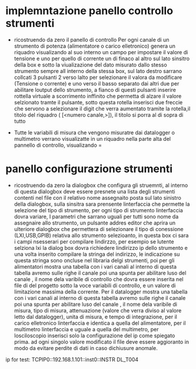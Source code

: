 # implemntazione panello controllo strumenti

- ricostruendo da zero il panello di controllo Per ogni canale di un strumento di potenza (alimentatore o carico elletronico) genera un riquadro visualizando al suo interno un campo per impostare il valore di tensione e uno per quello di corrente un di finaco al altro sul lato sinsitro della box e sotto la viualizazione del dato misurato dallo stesso strumento sempre all interno della stessa box, sul lato destro sarrano collcati 3 pulsanti 2 verso lalto per selezionare il valora da modificare (Tensione o corrente) e uno verso il basso separato dai altri due per abilitare loutput dello strumento, a fianco di questi pulsanti inserire rottella virtuale a scorrimento inffinito che permetta di alzare il valore selzionato tramte il pulsante, sotto questa rotella inserisci due freccie che servono a selezionare il digit che verra aumentato tramite la rotella,il titolo del riquadro (<Nome strumento> [<numero canale,<Nome sengniale>>]), il titolo si porra al di sopra di tutto

- Tutte le variabili di misura che vengono misuratre dai datalogger o multimetro verrano visualizatte in un riquadro nella parte alta del pannello di controllo, visualizando <Nome varibile di misura>=<Valore> <Unita di misura>

# panello configurazione strumenti

- ricostruendo da zero la dialogbox che configura gli struemnti, al interno di questa dialogbox deve essere presnete una lista degli strumenti contenti nel file con il relativo nome assegnaito posta sul lato sinistro della dialogbox, sulla sinsitra sara prensente linterfaccia che permette la selezione del tipo di strumento, per ogni tipo di strumento linterfaccia dovra variare, I parametri che sarrano uguali per tutti sono nome da assegnaire allo strumento, un pulsante addres editor che aprira un ulteriore dialogbox che permettera di selezionare il tipo di conessione (LXI,USB,GPIB) relativa allo strumento selezioanto, in questa box ci sara i campi nsesserari per compilare lindirzzo, per esempio se lutente selziona lxi la dialog box dovra richiedere lindirizzo ip dello strumento e una volta inserito compilare la stringa del indirizzo, le indicazione su questa stringa sono oncluse nel libraria delgi strumenti, poi per gli alimentatori mostra una tabella con i vari canali al interno di questa tabella avremo sulle righe il canale poi una spunta per abilitare luso del canale , il nome dela varibile di controllo che dovra essere inserita nel file di del progetto sotto la voce variabili di controllo, e un valore di limitazione massima della corrente. Per il datalogger mostra una tabella con i vari canali al interno di questa tabella avremo sulle righe il canale poi una spunta per abilitare luso del canale , il nome dela varibile di misura, tipo di misura, attenuazione (valore che verra diviso al valore letto dal datalogger), unita di misura, e tempo di integrazione, per il carico elletronico linterfaccia e identica a quella del alimentatore, per il multimetro linterfaccia e uguale a quella del multimetro, per losciloscopio inserisci solo la configurazione del ip come spiegato prima. ad ogni singolo valore modificato il file deve essere aggioranto in modo da evitare perdite di dati in caso dichiusure anomale.


ip for test: TCPIP0::192.168.1.101::inst0::INSTR DL_T004

